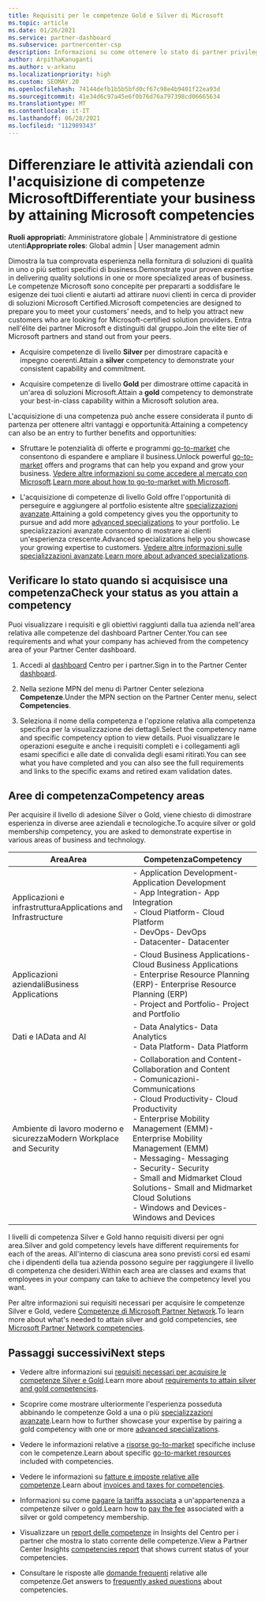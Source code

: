 ```yaml
---
title: Requisiti per le competenze Gold e Silver di Microsoft
ms.topic: article
ms.date: 01/26/2021
ms.service: partner-dashboard
ms.subservice: partnercenter-csp
description: Informazioni su come ottenere lo stato di partner privilegiato di Microsoft e attrarre nuovi clienti soddisfacendo i requisiti di competenza necessari per ottenere i livelli di adesione Gold e Silver.
author: ArpithaKanuganti
ms.author: v-arkanu
ms.localizationpriority: high
ms.custom: SEOMAY.20
ms.openlocfilehash: 74144defb1b5b5bfd0cf67c98e4b9401f22ea93d
ms.sourcegitcommit: 41e34d6c97a45e6f0b76d76a797398cd06665634
ms.translationtype: MT
ms.contentlocale: it-IT
ms.lasthandoff: 06/28/2021
ms.locfileid: "112989343"
---
```

# <a name="differentiate-your-business-by-attaining-microsoft-competencies"></a><span data-ttu-id="c852c-103">Differenziare le attività aziendali con l'acquisizione di competenze Microsoft</span><span class="sxs-lookup"><span data-stu-id="c852c-103">Differentiate your business by attaining Microsoft competencies</span></span>

<span data-ttu-id="c852c-104">**Ruoli appropriati:** Amministratore globale | Amministratore di gestione utenti</span><span class="sxs-lookup"><span data-stu-id="c852c-104">**Appropriate roles**: Global admin | User management admin</span></span>

<span data-ttu-id="c852c-105">Dimostra la tua comprovata esperienza nella fornitura di soluzioni di qualità in uno o più settori specifici di business.</span><span class="sxs-lookup"><span data-stu-id="c852c-105">Demonstrate your proven expertise in delivering quality solutions in one or more specialized areas of business.</span></span> <span data-ttu-id="c852c-106">Le competenze Microsoft sono concepite per prepararti a soddisfare le esigenze dei tuoi clienti e aiutarti ad attirare nuovi clienti in cerca di provider di soluzioni Microsoft Certified.</span><span class="sxs-lookup"><span data-stu-id="c852c-106">Microsoft competencies are designed to prepare you to meet your customers' needs, and to help you attract new customers who are looking for Microsoft-certified solution providers.</span></span> <span data-ttu-id="c852c-107">Entra nell'élite dei partner Microsoft e distinguiti dal gruppo.</span><span class="sxs-lookup"><span data-stu-id="c852c-107">Join the elite tier of Microsoft partners and stand out from your peers.</span></span>

- <span data-ttu-id="c852c-108">Acquisire competenze di livello **Silver** per dimostrare capacità e impegno coerenti.</span><span class="sxs-lookup"><span data-stu-id="c852c-108">Attain a **silver** competency to demonstrate your consistent capability and commitment.</span></span>

- <span data-ttu-id="c852c-109">Acquisire competenze di livello **Gold** per dimostrare ottime capacità in un'area di soluzioni Microsoft.</span><span class="sxs-lookup"><span data-stu-id="c852c-109">Attain a **gold** competency to demonstrate your best-in-class capability within a Microsoft solution area.</span></span>

<span data-ttu-id="c852c-110">L'acquisizione di una competenza può anche essere considerata il punto di partenza per ottenere altri vantaggi e opportunità:</span><span class="sxs-lookup"><span data-stu-id="c852c-110">Attaining a competency can also be an entry to further benefits and opportunities:</span></span>

- <span data-ttu-id="c852c-111">Sfruttare le potenzialità di offerte e programmi [go-to-market](mpn-learn-about-go-to-market-benefits.md) che consentono di espandere e ampliare il business.</span><span class="sxs-lookup"><span data-stu-id="c852c-111">Unlock powerful [go-to-market](mpn-learn-about-go-to-market-benefits.md) offers and programs that can help you expand and grow your business.</span></span> <span data-ttu-id="c852c-112">[Vedere altre informazioni su come accedere al mercato con Microsoft](https://partner.microsoft.com/solutions/go-to-market).</span><span class="sxs-lookup"><span data-stu-id="c852c-112">[Learn more about how to go-to-market with Microsoft](https://partner.microsoft.com/solutions/go-to-market).</span></span>

- <span data-ttu-id="c852c-113">L'acquisizione di competenze di livello Gold offre l'opportunità di perseguire e aggiungere al portfolio esistente altre [specializzazioni avanzate](advanced-specializations.md).</span><span class="sxs-lookup"><span data-stu-id="c852c-113">Attaining a gold competency gives you the opportunity to pursue and add more [advanced specializations](advanced-specializations.md) to your portfolio.</span></span> <span data-ttu-id="c852c-114">Le specializzazioni avanzate consentono di mostrare ai clienti un'esperienza crescente.</span><span class="sxs-lookup"><span data-stu-id="c852c-114">Advanced specializations help you showcase your growing expertise to customers.</span></span> <span data-ttu-id="c852c-115">[Vedere altre informazioni sulle specializzazioni avanzate](https://partner.microsoft.com/membership/advanced-specialization).</span><span class="sxs-lookup"><span data-stu-id="c852c-115">[Learn more about advanced specializations](https://partner.microsoft.com/membership/advanced-specialization).</span></span>

## <a name="check-your-status-as-you-attain-a-competency"></a><span data-ttu-id="c852c-116">Verificare lo stato quando si acquisisce una competenza</span><span class="sxs-lookup"><span data-stu-id="c852c-116">Check your status as you attain a competency</span></span>

<span data-ttu-id="c852c-117">Puoi visualizzare i requisiti e gli obiettivi raggiunti dalla tua azienda nell'area relativa alle competenze del dashboard Partner Center.</span><span class="sxs-lookup"><span data-stu-id="c852c-117">You can see requirements and what your company has achieved from the competency area of your Partner Center dashboard.</span></span>

1. <span data-ttu-id="c852c-118">Accedi al [dashboard](https://partner.microsoft.com/dashboard/home) Centro per i partner.</span><span class="sxs-lookup"><span data-stu-id="c852c-118">Sign in to the Partner Center [dashboard](https://partner.microsoft.com/dashboard/home).</span></span>

2. <span data-ttu-id="c852c-119">Nella sezione MPN del menu di Partner Center seleziona **Competenze**.</span><span class="sxs-lookup"><span data-stu-id="c852c-119">Under the MPN section on the Partner Center menu, select **Competencies**.</span></span>

3. <span data-ttu-id="c852c-120">Seleziona il nome della competenza e l'opzione relativa alla competenza specifica per la visualizzazione dei dettagli.</span><span class="sxs-lookup"><span data-stu-id="c852c-120">Select the competency name and specific competency option to view details.</span></span> <span data-ttu-id="c852c-121">Puoi visualizzare le operazioni eseguite e anche i requisiti completi e i collegamenti agli esami specifici e alle date di convalida degli esami ritirati.</span><span class="sxs-lookup"><span data-stu-id="c852c-121">You can see what you have completed and you can also see the full requirements and links to the specific exams and retired exam validation dates.</span></span>

## <a name="competency-areas"></a><span data-ttu-id="c852c-122">Aree di competenza</span><span class="sxs-lookup"><span data-stu-id="c852c-122">Competency areas</span></span>

<span data-ttu-id="c852c-123">Per acquisire il livello di adesione Silver o Gold, viene chiesto di dimostrare esperienza in diverse aree aziendali e tecnologiche.</span><span class="sxs-lookup"><span data-stu-id="c852c-123">To acquire silver or gold membership competency, you are asked to demonstrate expertise in various areas of business and technology.</span></span>

|<span data-ttu-id="c852c-124">**Area**</span><span class="sxs-lookup"><span data-stu-id="c852c-124">**Area**</span></span>            |<span data-ttu-id="c852c-125">**Competenza**</span><span class="sxs-lookup"><span data-stu-id="c852c-125">**Competency**</span></span>                    |
|--------------------|--------------------------------|
|<span data-ttu-id="c852c-126">Applicazioni e infrastruttura</span><span class="sxs-lookup"><span data-stu-id="c852c-126">Applications and Infrastructure</span></span>| <span data-ttu-id="c852c-127">- Application Development</span><span class="sxs-lookup"><span data-stu-id="c852c-127">- Application Development</span></span><br/> <span data-ttu-id="c852c-128">- App Integration</span><span class="sxs-lookup"><span data-stu-id="c852c-128">- App Integration</span></span><br/> <span data-ttu-id="c852c-129">- Cloud Platform</span><span class="sxs-lookup"><span data-stu-id="c852c-129">- Cloud Platform</span></span><br/> <span data-ttu-id="c852c-130">- DevOps</span><span class="sxs-lookup"><span data-stu-id="c852c-130">- DevOps</span></span><br/> <span data-ttu-id="c852c-131">- Datacenter</span><span class="sxs-lookup"><span data-stu-id="c852c-131">- Datacenter</span></span> |
|<span data-ttu-id="c852c-132">Applicazioni aziendali</span><span class="sxs-lookup"><span data-stu-id="c852c-132">Business Applications</span></span> | <span data-ttu-id="c852c-133">- Cloud Business Applications</span><span class="sxs-lookup"><span data-stu-id="c852c-133">- Cloud Business Applications</span></span></br> <span data-ttu-id="c852c-134">- Enterprise Resource Planning (ERP)</span><span class="sxs-lookup"><span data-stu-id="c852c-134">- Enterprise Resource Planning (ERP)</span></span></br> <span data-ttu-id="c852c-135">- Project and Portfolio</span><span class="sxs-lookup"><span data-stu-id="c852c-135">- Project and Portfolio</span></span> |
|<span data-ttu-id="c852c-136">Dati e IA</span><span class="sxs-lookup"><span data-stu-id="c852c-136">Data and AI</span></span>| <span data-ttu-id="c852c-137">- Data Analytics</span><span class="sxs-lookup"><span data-stu-id="c852c-137">- Data Analytics</span></span><br/> <span data-ttu-id="c852c-138">- Data Platform</span><span class="sxs-lookup"><span data-stu-id="c852c-138">- Data Platform</span></span> |
|<span data-ttu-id="c852c-139">Ambiente di lavoro moderno e sicurezza</span><span class="sxs-lookup"><span data-stu-id="c852c-139">Modern Workplace and Security</span></span> | <span data-ttu-id="c852c-140">- Collaboration and Content</span><span class="sxs-lookup"><span data-stu-id="c852c-140">- Collaboration and Content</span></span><br/> <span data-ttu-id="c852c-141">- Comunicazioni</span><span class="sxs-lookup"><span data-stu-id="c852c-141">- Communications</span></span><br/> <span data-ttu-id="c852c-142">- Cloud Productivity</span><span class="sxs-lookup"><span data-stu-id="c852c-142">- Cloud Productivity</span></span><br/> <span data-ttu-id="c852c-143">- Enterprise Mobility Management (EMM)</span><span class="sxs-lookup"><span data-stu-id="c852c-143">- Enterprise Mobility Management (EMM)</span></span><br/> <span data-ttu-id="c852c-144">- Messaging</span><span class="sxs-lookup"><span data-stu-id="c852c-144">- Messaging</span></span><br/> <span data-ttu-id="c852c-145">- Security</span><span class="sxs-lookup"><span data-stu-id="c852c-145">- Security</span></span><br/> <span data-ttu-id="c852c-146">- Small and Midmarket Cloud Solutions</span><span class="sxs-lookup"><span data-stu-id="c852c-146">- Small and Midmarket Cloud Solutions</span></span><br/> <span data-ttu-id="c852c-147">- Windows and Devices</span><span class="sxs-lookup"><span data-stu-id="c852c-147">- Windows and Devices</span></span> |

<span data-ttu-id="c852c-148">I livelli di competenza Silver e Gold hanno requisiti diversi per ogni area.</span><span class="sxs-lookup"><span data-stu-id="c852c-148">Silver and gold competency levels have different requirements for each of the areas.</span></span> <span data-ttu-id="c852c-149">All'interno di ciascuna area sono previsti corsi ed esami che i dipendenti della tua azienda possono seguire per raggiungere il livello di competenza che desideri.</span><span class="sxs-lookup"><span data-stu-id="c852c-149">Within each area are classes and exams that employees in your company can take to achieve the competency level you want.</span></span> 

<span data-ttu-id="c852c-150">Per altre informazioni sui requisiti necessari per acquisire le competenze Silver e Gold, vedere [Competenze di Microsoft Partner Network](https://partner.microsoft.com/membership/competencies).</span><span class="sxs-lookup"><span data-stu-id="c852c-150">To learn more about what's needed to attain silver and gold competencies, see [Microsoft Partner Network competencies](https://partner.microsoft.com/membership/competencies).</span></span>

## <a name="next-steps"></a><span data-ttu-id="c852c-151">Passaggi successivi</span><span class="sxs-lookup"><span data-stu-id="c852c-151">Next steps</span></span>

- <span data-ttu-id="c852c-152">Vedere altre informazioni sui [requisiti necessari per acquisire le competenze Silver e Gold](https://partner.microsoft.com/membership/competencies).</span><span class="sxs-lookup"><span data-stu-id="c852c-152">Learn more about [requirements to attain silver and gold competencies](https://partner.microsoft.com/membership/competencies).</span></span>

- <span data-ttu-id="c852c-153">Scoprire come mostrare ulteriormente l'esperienza posseduta abbinando le competenze Gold a una o più [specializzazioni avanzate](advanced-specializations.md).</span><span class="sxs-lookup"><span data-stu-id="c852c-153">Learn how to further showcase your expertise by pairing a gold competency with one or more [advanced specializations](advanced-specializations.md).</span></span>

- <span data-ttu-id="c852c-154">Vedere le informazioni relative a [risorse go-to-market](mpn-learn-about-go-to-market-benefits.md) specifiche incluse con le competenze.</span><span class="sxs-lookup"><span data-stu-id="c852c-154">Learn about specific [go-to-market resources](mpn-learn-about-go-to-market-benefits.md) included with competencies.</span></span>

- <span data-ttu-id="c852c-155">Vedere le informazioni su [fatture e imposte relative alle competenze](mpn-view-print-maps-invoice.md).</span><span class="sxs-lookup"><span data-stu-id="c852c-155">Learn about [invoices and taxes for competencies](mpn-view-print-maps-invoice.md).</span></span>

- <span data-ttu-id="c852c-156">Informazioni su come [pagare la tariffa associata](mpn-pay-fee-silver-gold-competency.md) a un'appartenenza a competenze silver o gold.</span><span class="sxs-lookup"><span data-stu-id="c852c-156">Learn how to [pay the fee](mpn-pay-fee-silver-gold-competency.md) associated with a silver or gold competency membership.</span></span>

- <span data-ttu-id="c852c-157">Visualizzare un [report delle competenze](pci-competencies-report.md) in Insights del Centro per i partner che mostra lo stato corrente delle competenze.</span><span class="sxs-lookup"><span data-stu-id="c852c-157">View a Partner Center Insights [competencies report](pci-competencies-report.md) that shows current status of your competencies.</span></span>

- <span data-ttu-id="c852c-158">Consultare le risposte alle [domande frequenti](competencies-faq.yml) relative alle competenze.</span><span class="sxs-lookup"><span data-stu-id="c852c-158">Get answers to [frequently asked questions](competencies-faq.yml) about competencies.</span></span>
